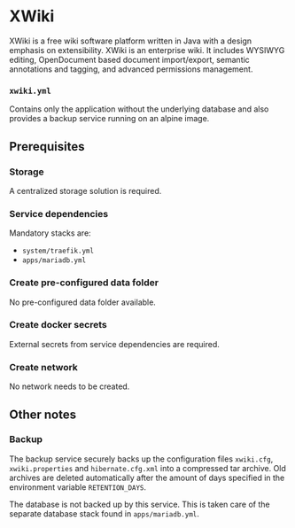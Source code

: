 # XWiki

XWiki is a free wiki software platform written in Java with a design emphasis on extensibility. XWiki is an enterprise wiki. It includes WYSIWYG editing, OpenDocument based document import/export, semantic annotations and tagging, and advanced permissions management.

### `xwiki.yml`
Contains only the application without the underlying database and also provides a backup service running on an alpine image.

## Prerequisites
### Storage
A centralized storage solution is required.

### Service dependencies
Mandatory stacks are:
- `system/traefik.yml`
- `apps/mariadb.yml`

### Create pre-configured data folder
No pre-configured data folder available.

### Create docker secrets
External secrets from service dependencies are required.

### Create network
No network needs to be created.

## Other notes
### Backup
The backup service securely backs up the configuration files `xwiki.cfg`, `xwiki.properties` and `hibernate.cfg.xml` into a compressed tar archive. Old archives are deleted automatically after the amount of days specified in the environment variable `RETENTION_DAYS`. 

The database is not backed up by this service. This is taken care of the separate database stack found in `apps/mariadb.yml`.
